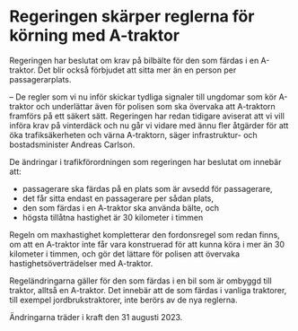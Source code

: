 # Regeringen skärper reglerna för körning med A-traktor

Regeringen har beslutat om krav på bilbälte för den som färdas i en A-traktor. Det blir också förbjudet att sitta mer än en person per passagerarplats.

– De regler som vi nu inför skickar tydliga signaler till ungdomar som kör A-traktor och underlättar även för polisen som ska övervaka att A-traktorn framförs på ett säkert sätt. Regeringen har redan tidigare aviserat att vi vill införa krav på vinterdäck och nu går vi vidare med ännu fler åtgärder för att öka trafiksäkerheten och värna A-traktorn, säger infrastruktur- och bostadsminister Andreas Carlson.

De ändringar i trafikförordningen som regeringen har beslutat om innebär att:

* passagerare ska färdas på en plats som är avsedd för passagerare,
* det får sitta endast en passagerare per sådan plats,
* den som färdas i en A-traktor ska använda bälte, och
* högsta tillåtna hastighet är 30 kilometer i timmen

Regeln om maxhastighet kompletterar den fordonsregel som redan finns, om att en A-traktor inte får vara konstruerad för att kunna köra i mer än 30 kilometer i timmen, och gör det lättare för polisen att övervaka hastighetsöverträdelser med A-traktor.

Regeländringarna gäller för den som färdas i en bil som är ombyggd till traktor, alltså en A-traktor. Det innebär att de som färdas i vanliga traktorer, till exempel jordbrukstraktorer, inte berörs av de nya reglerna.

Ändringarna träder i kraft den 31 augusti 2023.
